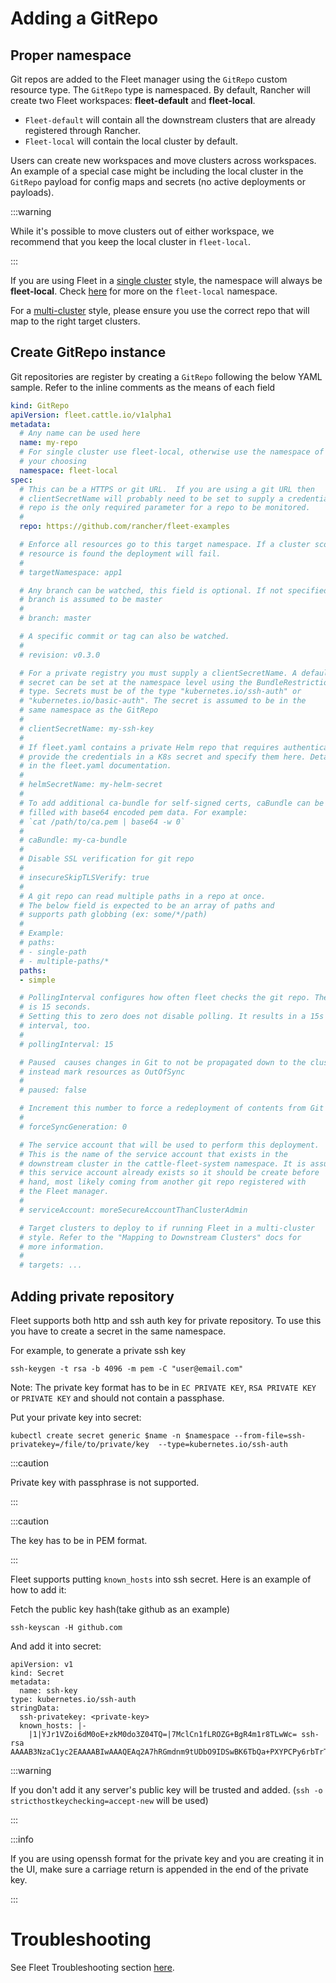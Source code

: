 # Adding a GitRepo

## Proper namespace
Git repos are added to the Fleet manager using the `GitRepo` custom resource type. The `GitRepo` type is namespaced. By default, Rancher will create two Fleet workspaces: **fleet-default** and **fleet-local**.

- `Fleet-default` will contain all the downstream clusters that are already registered through Rancher.
- `Fleet-local` will contain the local cluster by default.

Users can create new workspaces and move clusters across workspaces. An example of a special case might be including the local cluster in the `GitRepo` payload for config maps and secrets (no active deployments or payloads).

:::warning

While it's possible to move clusters out of either workspace, we recommend that you keep the local cluster in `fleet-local`.

:::

If you are using Fleet in a [single cluster](./concepts.md) style, the namespace will always be **fleet-local**. Check [here](https://fleet.rancher.io/namespaces/#fleet-local) for more on the `fleet-local` namespace.

For a [multi-cluster](./concepts.md) style, please ensure you use the correct repo that will map to the right target clusters.

## Create GitRepo instance

Git repositories are register by creating a `GitRepo` following the below YAML sample.  Refer
to the inline comments as the means of each field

```yaml
kind: GitRepo
apiVersion: fleet.cattle.io/v1alpha1
metadata:
  # Any name can be used here
  name: my-repo
  # For single cluster use fleet-local, otherwise use the namespace of
  # your choosing
  namespace: fleet-local
spec:
  # This can be a HTTPS or git URL.  If you are using a git URL then
  # clientSecretName will probably need to be set to supply a credential.
  # repo is the only required parameter for a repo to be monitored.
  #
  repo: https://github.com/rancher/fleet-examples

  # Enforce all resources go to this target namespace. If a cluster scoped
  # resource is found the deployment will fail.
  #
  # targetNamespace: app1

  # Any branch can be watched, this field is optional. If not specified the
  # branch is assumed to be master
  #
  # branch: master

  # A specific commit or tag can also be watched.
  #
  # revision: v0.3.0

  # For a private registry you must supply a clientSecretName. A default
  # secret can be set at the namespace level using the BundleRestriction
  # type. Secrets must be of the type "kubernetes.io/ssh-auth" or
  # "kubernetes.io/basic-auth". The secret is assumed to be in the
  # same namespace as the GitRepo
  #
  # clientSecretName: my-ssh-key
  #
  # If fleet.yaml contains a private Helm repo that requires authentication,
  # provide the credentials in a K8s secret and specify them here. Details are provided
  # in the fleet.yaml documentation.
  #
  # helmSecretName: my-helm-secret
  #
  # To add additional ca-bundle for self-signed certs, caBundle can be
  # filled with base64 encoded pem data. For example:
  # `cat /path/to/ca.pem | base64 -w 0`
  #
  # caBundle: my-ca-bundle
  #
  # Disable SSL verification for git repo
  #
  # insecureSkipTLSVerify: true
  #
  # A git repo can read multiple paths in a repo at once.
  # The below field is expected to be an array of paths and
  # supports path globbing (ex: some/*/path)
  #
  # Example:
  # paths:
  # - single-path
  # - multiple-paths/*
  paths:
  - simple

  # PollingInterval configures how often fleet checks the git repo. The default
  # is 15 seconds.
  # Setting this to zero does not disable polling. It results in a 15s
  # interval, too.
  #
  # pollingInterval: 15

  # Paused  causes changes in Git to not be propagated down to the clusters but
  # instead mark resources as OutOfSync
  #
  # paused: false

  # Increment this number to force a redeployment of contents from Git
  #
  # forceSyncGeneration: 0

  # The service account that will be used to perform this deployment.
  # This is the name of the service account that exists in the
  # downstream cluster in the cattle-fleet-system namespace. It is assumed
  # this service account already exists so it should be create before
  # hand, most likely coming from another git repo registered with
  # the Fleet manager.
  #
  # serviceAccount: moreSecureAccountThanClusterAdmin

  # Target clusters to deploy to if running Fleet in a multi-cluster
  # style. Refer to the "Mapping to Downstream Clusters" docs for
  # more information.
  #
  # targets: ...
```

## Adding private repository

Fleet supports both http and ssh auth key for private repository. To use this you have to create a secret in the same namespace.

For example, to generate a private ssh key

```text
ssh-keygen -t rsa -b 4096 -m pem -C "user@email.com"
```

Note: The private key format has to be in `EC PRIVATE KEY`, `RSA PRIVATE KEY` or `PRIVATE KEY` and should not contain a passphase.

Put your private key into secret:

```text
kubectl create secret generic $name -n $namespace --from-file=ssh-privatekey=/file/to/private/key  --type=kubernetes.io/ssh-auth
```

:::caution

Private key with passphrase is not supported.

:::

:::caution

The key has to be in PEM format.

:::

Fleet supports putting `known_hosts` into ssh secret. Here is an example of how to add it:

Fetch the public key hash(take github as an example)

```text
ssh-keyscan -H github.com
```

And add it into secret:

```text
apiVersion: v1
kind: Secret
metadata:
  name: ssh-key
type: kubernetes.io/ssh-auth
stringData:
  ssh-privatekey: <private-key>
  known_hosts: |-
    |1|YJr1VZoi6dM0oE+zkM0do3Z04TQ=|7MclCn1fLROZG+BgR4m1r8TLwWc= ssh-rsa AAAAB3NzaC1yc2EAAAABIwAAAQEAq2A7hRGmdnm9tUDbO9IDSwBK6TbQa+PXYPCPy6rbTrTtw7PHkccKrpp0yVhp5HdEIcKr6pLlVDBfOLX9QUsyCOV0wzfjIJNlGEYsdlLJizHhbn2mUjvSAHQqZETYP81eFzLQNnPHt4EVVUh7VfDESU84KezmD5QlWpXLmvU31/yMf+Se8xhHTvKSCZIFImWwoG6mbUoWf9nzpIoaSjB+weqqUUmpaaasXVal72J+UX2B+2RPW3RcT0eOzQgqlJL3RKrTJvdsjE3JEAvGq3lGHSZXy28G3skua2SmVi/w4yCE6gbODqnTWlg7+wC604ydGXA8VJiS5ap43JXiUFFAaQ==
```

:::warning

If you don't add it any server's public key will be trusted and added. (`ssh -o stricthostkeychecking=accept-new` will be used)

:::

:::info

If you are using openssh format for the private key and you are creating it in the UI, make sure a carriage return is appended in the end of the private key.

:::

# Troubleshooting

See Fleet Troubleshooting section [here](./troubleshooting.md).
